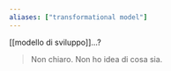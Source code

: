 ```yaml
---
aliases: ["transformational model"]
---
```


[[modello di sviluppo]]...?

> Non chiaro. Non ho idea di cosa sia.
